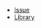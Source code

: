  - [Issue](https://github.com/facebook/react-native/issues/1158)
 - [Library](https://www.npmjs.com/package/buffer)
